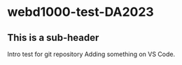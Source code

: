 # webd1000-test-DA2023
## This is a sub-header
Intro test for git repository
Adding something on VS Code.